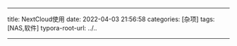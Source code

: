 ﻿---

title: NextCloud使用
date: 2022-04-03 21:56:58
categories: 
	[杂项]
tags: 
	[NAS,软件]
typora-root-url: ../..

---

